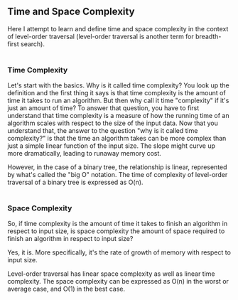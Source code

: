 ## Time and Space Complexity
Here I attempt to learn and define time and space complexity in the context of level-order traversal (level-order traversal is another term for breadth-first search).
<br/>
<br/>
### Time Complexity

Let's start with the basics. Why is it called time complexity? You look up the definition and the first thing it says is that time complexity is the amount of time it takes to run an algorithm. But then why call it time "complexity" if it's just an amount of time? To answer that question, you have to first understand that time complexity is a measure of how the running time of an algorithm scales with respect to the size of the input data. Now that you understand that, the answer to the question "why is it called time complexity?" is that the time an algorithm takes can be more complex than just a simple linear function of the input size. The slope might curve up more dramatically, leading to runaway memory cost. 

However, in the case of a binary tree, the relationship is linear, represented by what's called the "big O" notation. The time of complexity of level-order traversal of a binary tree is expressed as O(n).
<br/>
<br/>
### Space Complexity

So, if time complexity is the amount of time it takes to finish an algorithm in respect to input size, is space complexity the amount of space required to finish an algorithm in respect to input size?

Yes, it is. More specifically, it's the rate of growth of memory with respect to input size.

Level-order traversal has linear space complexity as well as linear time complexity. The space complexity can be expressed as O(n) in the worst or average case, and O(1) in the best case.